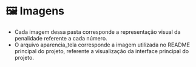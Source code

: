 # 🖼️ Imagens
- Cada imagem dessa pasta corresponde a representação visual da penalidade referente a cada número.
- O arquivo aparencia_tela corresponde a imagem utilizada no README principal do projeto, referente a visualização da interface principal do projeto.
